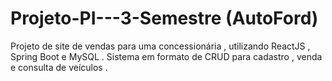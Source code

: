 # Projeto-PI---3-Semestre (AutoFord)
Projeto de site de vendas para uma concessionária , utilizando ReactJS , Spring Boot e MySQL . 
Sistema em formato de CRUD para cadastro , venda e consulta de veículos . 
